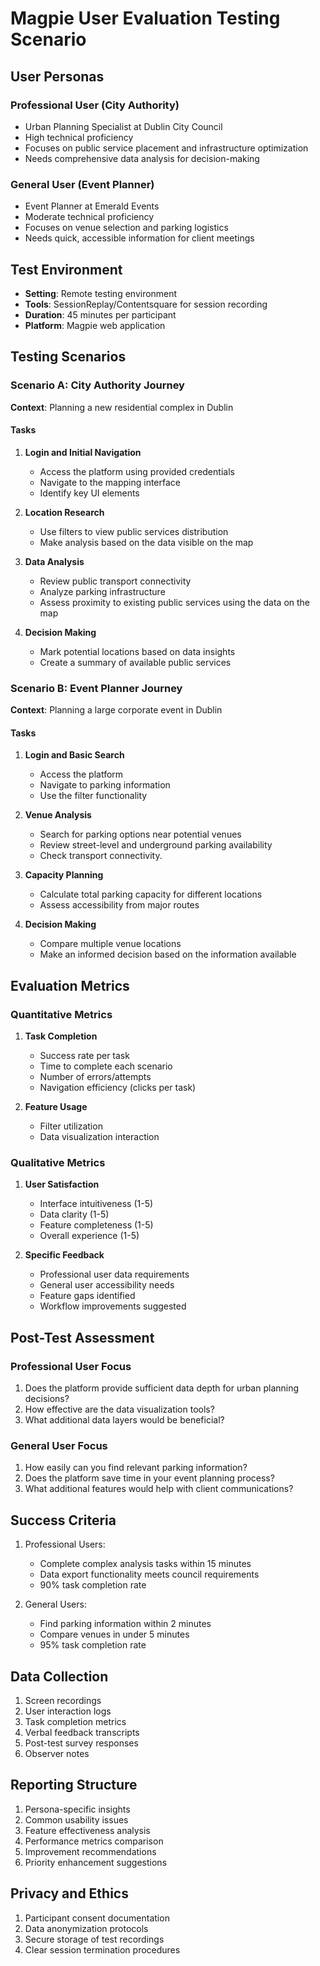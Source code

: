 # Magpie User Evaluation Testing Scenario

## User Personas

### Professional User (City Authority)
- Urban Planning Specialist at Dublin City Council
- High technical proficiency
- Focuses on public service placement and infrastructure optimization
- Needs comprehensive data analysis for decision-making

### General User (Event Planner)
- Event Planner at Emerald Events
- Moderate technical proficiency
- Focuses on venue selection and parking logistics
- Needs quick, accessible information for client meetings

## Test Environment
- **Setting**: Remote testing environment
- **Tools**: SessionReplay/Contentsquare for session recording
- **Duration**: 45 minutes per participant
- **Platform**: Magpie web application

## Testing Scenarios

### Scenario A: City Authority Journey
**Context**: Planning a new residential complex in Dublin

#### Tasks
1. **Login and Initial Navigation**
   - Access the platform using provided credentials
   - Navigate to the mapping interface
   - Identify key UI elements

2. **Location Research**
   - Use filters to view public services distribution
   - Make analysis based on the data visible on the map

3. **Data Analysis**
   - Review public transport connectivity
   - Analyze parking infrastructure
   - Assess proximity to existing public services using the data on the map

4. **Decision Making**
   - Mark potential locations based on data insights
   - Create a summary of available public services

### Scenario B: Event Planner Journey
**Context**: Planning a large corporate event in Dublin

#### Tasks
1. **Login and Basic Search**
   - Access the platform
   - Navigate to parking information
   - Use the filter functionality

2. **Venue Analysis**
   - Search for parking options near potential venues
   - Review street-level and underground parking availability
   - Check transport connectivity.

3. **Capacity Planning**
   - Calculate total parking capacity for different locations
   - Assess accessibility from major routes

4. **Decision Making**
   - Compare multiple venue locations
   - Make an informed decision based on the information available

## Evaluation Metrics

### Quantitative Metrics
1. **Task Completion**
   - Success rate per task
   - Time to complete each scenario
   - Number of errors/attempts
   - Navigation efficiency (clicks per task)

2. **Feature Usage**
   - Filter utilization
   - Data visualization interaction

### Qualitative Metrics
1. **User Satisfaction**
   - Interface intuitiveness (1-5)
   - Data clarity (1-5)
   - Feature completeness (1-5)
   - Overall experience (1-5)

2. **Specific Feedback**
   - Professional user data requirements
   - General user accessibility needs
   - Feature gaps identified
   - Workflow improvements suggested

## Post-Test Assessment

### Professional User Focus
1. Does the platform provide sufficient data depth for urban planning decisions?
2. How effective are the data visualization tools?
4. What additional data layers would be beneficial?

### General User Focus
1. How easily can you find relevant parking information?
3. Does the platform save time in your event planning process?
4. What additional features would help with client communications?

## Success Criteria
1. Professional Users:
   - Complete complex analysis tasks within 15 minutes
   - Data export functionality meets council requirements
   - 90% task completion rate

2. General Users:
   - Find parking information within 2 minutes
   - Compare venues in under 5 minutes
   - 95% task completion rate

## Data Collection
1. Screen recordings
2. User interaction logs
3. Task completion metrics
4. Verbal feedback transcripts
5. Post-test survey responses
6. Observer notes

## Reporting Structure
1. Persona-specific insights
2. Common usability issues
3. Feature effectiveness analysis
4. Performance metrics comparison
5. Improvement recommendations
6. Priority enhancement suggestions

## Privacy and Ethics
1. Participant consent documentation
2. Data anonymization protocols
3. Secure storage of test recordings
4. Clear session termination procedures